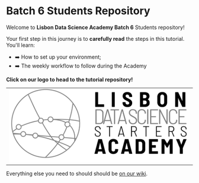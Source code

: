 # Batch 6 Students Repository

Welcome to **Lisbon Data Science Academy Batch 6** Students repository!

Your first step in this journey is to **carefully read** the steps in this tutorial. You'll learn:

- :arrow_right: How to set up your environment;
- :arrow_right: The weekly workflow to follow during the Academy

**Click on our logo to head to the tutorial repository!**

<table>
  <tr>
    <td>
        <a href="https://github.com/LDSSA/LDSA-setup">
            <img src="images/ldssa.png" alt="LDSSA" />
        </a>
    </td>
  </tr>
</table>

Everything else you need to should should be [on our wiki](https://ldssa.github.io/wiki/).